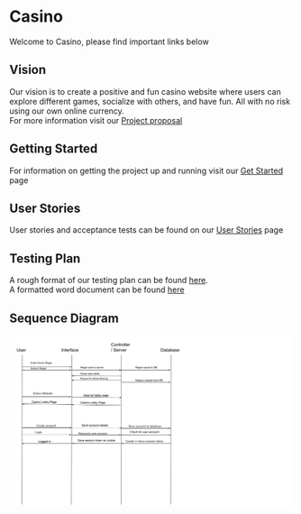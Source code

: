 # Casino
Welcome to Casino, please find important links below
## Vision
Our vision is to create a positive and fun casino website where users can explore different games, socialize with others, and have fun. All with no risk using our own online currency. \
For more information visit our [Project proposal](https://github.com/COMP4350TheHouse/Casino/wiki/Project-Proposal)

## Getting Started
For information on getting the project up and running visit our [Get Started](https://github.com/COMP4350TheHouse/Casino/wiki/Get-Started) page

## User Stories
User stories and acceptance tests can be found on our [User Stories](https://github.com/COMP4350TheHouse/Casino/wiki/User-Stories) page

## Testing Plan
A rough format of our testing plan can be found [here](https://github.com/COMP4350TheHouse/Casino/wiki/Testing-Plan).\
A formatted word document can be found [here](https://github.com/COMP4350TheHouse/Casino/blob/main/documentation/Casino_Test_Plan.docx)

## Sequence Diagram
![Sequence Diagram](/documentation/Sequence%20Diagram.png "Sequence Diagram")


